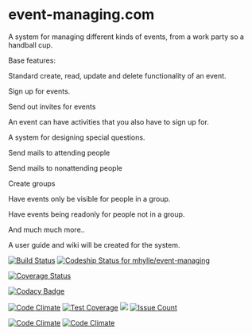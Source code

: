# event-managing.com
A system for managing different kinds of events, from a work party so a handball cup.

Base features:

Standard create, read, update and delete functionality of an event.

Sign up for events.

Send out invites for events

An event can have activities that you also have to sign up for.

A system for designing special questions.

Send mails to attending people

Send mails to nonattending people

Create groups

Have events only be visible for people in a group.

Have events being readonly for people not in a group.

And much much more..

A user guide and wiki will be created for the system.

[![Build Status](https://travis-ci.org/mhylle/event-managing.svg)](https://travis-ci.org/mhylle/event-managing) [ ![Codeship Status for mhylle/event-managing](https://codeship.com/projects/3139fa60-a0ce-0133-aeb1-76eadfcae33d/status?branch=master)](https://codeship.com/projects/128262)

[![Coverage Status](https://coveralls.io/repos/mhylle/event-managing/badge.svg?branch=master&service=github)](https://coveralls.io/github/mhylle/event-managing?branch=master)

[![Codacy Badge](https://api.codacy.com/project/badge/grade/a9c4f05804814191abe13d71aba0fb97)](https://www.codacy.com/app/mhylle/event-managing)

[![Code Climate](https://codeclimate.com/github/mhylle/event-managing/badges/gpa.svg)](https://codeclimate.com/github/mhylle/event-managing)
[![Test Coverage](https://codeclimate.com/github/mhylle/event-managing/badges/coverage.svg)](https://codeclimate.com/github/mhylle/event-managing/coverage)
<a href="https://codeclimate.com/github/mhylle/event-managing/coverage"><img src="https://codeclimate.com/github/mhylle/event-managing/badges/coverage.svg" /></a>
[![Issue Count](https://codeclimate.com/github/mhylle/event-managing/badges/issue_count.svg)](https://codeclimate.com/github/mhylle/event-managing)


[![Code Climate](https://codeclimate.com/github/mhylle/event-managing/badges/gpa.svg)](https://codeclimate.com/github/mhylle/event-managing)
[![Code Climate](https://codeclimate.com/github/mhylle/event-managing/badges/coverage.svg)](https://codeclimate.com/github/mhylle/event-managing/coverage)

